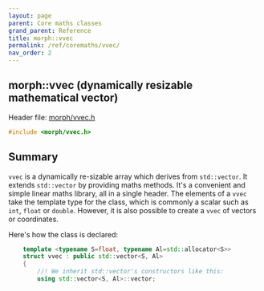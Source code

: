 ```yaml
---
layout: page
parent: Core maths classes
grand_parent: Reference
title: morph::vvec
permalink: /ref/coremaths/vvec/
nav_order: 2
---
```

## morph::vvec  (dynamically resizable mathematical vector)

Header file: [morph/vvec.h](https://github.com/ABRG-Models/morphologica/blob/main/morph/vvec.h)
```c++
#include <morph/vvec.h>
```
## Summary

`vvec` is a dynamically re-sizable array which derives from `std::vector`.
It extends `std::vector` by providing maths methods.
It's a convenient and simple linear maths library, all in a single header.
The elements of a `vvec` take the template type for the class, which is commonly a scalar such as `int`, `float` or `double`.
However, it is also possible to create a `vvec` of vectors or coordinates.

Here's how the class is declared:

```c++
    template <typename S=float, typename Al=std::allocator<S>>
    struct vvec : public std::vector<S, Al>
    {
        //! We inherit std::vector's constructors like this:
        using std::vector<S, Al>::vector;
```
